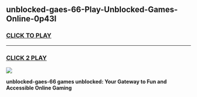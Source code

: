 
## unblocked-gaes-66-Play-Unblocked-Games-Online-0p43l
<h3>
<a href="https://premium76.site?title=unblocked-gaes-66&ref=25A">CLICK TO PLAY</a></h3>
<hr>

<h3>
<a href="https://premium76.site?title=unblocked-gaes-66&ref=25A">CLICK 2 PLAY</a>
  
</h3>

<a href="https://premium76.site?title=unblocked-gaes-66&ref=25A"><img src="https://clearcache.store/games.png"></a>


**unblocked-gaes-66 games unblocked: Your Gateway to Fun and Accessible Online Gaming**
